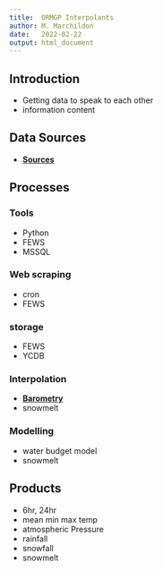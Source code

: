 ```yaml
---
title:  ORMGP Interpolants
author: M. Marchildon
date:   2022-02-22
output: html_document
---
```





## Introduction
* Getting data to speak to each other
* information content





## Data Sources
* **[Sources](/interpolants/sources/sources.html)**


## Processes

### Tools
* Python
* FEWS
* MSSQL

### Web scraping
* cron
* FEWS

### storage
* FEWS
* YCDB

### Interpolation
* **[Barometry](/interpolants/interpolation/barometry.html)**
* snowmelt

### Modelling
* water budget model
* snowmelt



## Products
* 6hr, 24hr
* mean min max temp
* atmospheric Pressure
* rainfall
* snowfall
* snowmelt